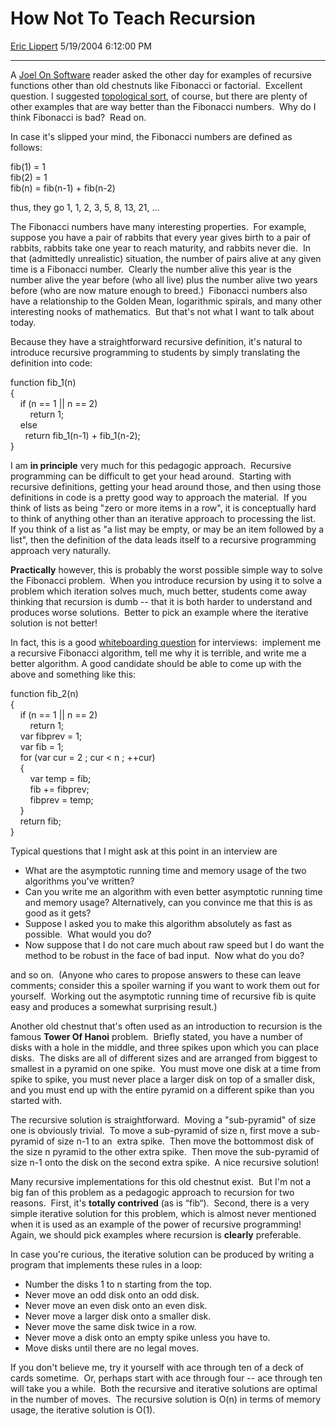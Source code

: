 <div id="page">

# How Not To Teach Recursion

[Eric Lippert](https://social.msdn.microsoft.com/profile/Eric%20Lippert) 5/19/2004 6:12:00 PM

-----

<div id="content">

<span>A [Joel On Software](http://www.joelonsoftware.com/ "http://www.joelonsoftware.com/") reader asked the other day for examples of recursive functions other than old chestnuts like Fibonacci or factorial.  Excellent question. I suggested [topological sort](http://blogs.msdn.com/ericlippert/archive/2004/03/16/90851.aspx "http://blogs.msdn.com/ericlippert/archive/2004/03/16/90851.aspx"), of course, but there are plenty of other examples that are way better than the Fibonacci numbers.  Why do I think Fibonacci is bad?  Read on. </span>

<span>In case it's slipped your mind, the Fibonacci numbers are defined as follows: </span>

<span>fib(1) = 1  
</span><span>fib(2) = 1  
</span><span>fib(n) = fib(n-1) + fib(n-2) </span>

<span>thus, they go 1, 1, 2, 3, 5, 8, 13, 21, … </span>

<span>The Fibonacci numbers have many interesting properties.  For example, suppose you have a pair of rabbits that every year gives birth to a pair of rabbits, rabbits take one year to reach maturity, and rabbits never die.  In that (admittedly unrealistic) situation, the number of pairs alive at any given time is a Fibonacci number.  Clearly the number alive this year is the number alive the year before (who all live) plus the number alive two years before (who are now mature enough to breed.)  Fibonacci numbers also have a relationship to the Golden Mean, logarithmic spirals, and many other interesting nooks of mathematics.  But that's not what I want to talk about today. </span>

<span>Because they have a straightforward recursive definition, it's natural to introduce recursive programming to students by simply translating the definition into code: </span>

<span>function fib\_1(n)  
</span><span>{  
</span><span>    if (n == 1 || n == 2)  
</span><span>        return 1;  
    </span><span>else  
</span><span>      return fib\_1(n-1) + fib\_1(n-2);  
</span><span>} </span>

<span>I am **in principle** very much for this pedagogic approach.  Recursive programming can be difficult to get your head around.  Starting with recursive definitions, getting your head around those, and then using those definitions in code is a pretty good way to approach the material.  If you think of lists as being "zero or more items in a row", it is conceptually hard to think of anything other than an iterative approach to processing the list.  If you think of a list as "a list may be empty, or may be an item followed by a list", then the definition of the data leads itself to a recursive programming approach very naturally. </span>

<span>**Practically** however, this is probably the worst possible simple way to solve the Fibonacci problem.  When you introduce recursion by using it to solve a problem which iteration solves much, much better, students come away thinking that recursion is dumb -- that it is both harder to understand and produces worse solutions.  Better to pick an example where the iterative solution is not better\! </span>

<span>In fact, this is a good [whiteboarding question](http://blogs.msdn.com/ericlippert/archive/2004/04/15/114094.aspx) for interviews:  implement me a recursive Fibonacci algorithm, tell me why it is terrible, and write me a better algorithm. A good candidate should be able to come up with the above and something like this: </span>

<span>function fib\_2(n)  
</span><span>{  
</span><span>    if (n == 1 || n == 2)  
</span><span>        return 1;  
</span><span>    var fibprev = 1;  
</span><span>    var fib = 1;  
</span><span>    for (var cur = 2 ; cur \< n ; ++cur)  
</span><span>    {  
</span><span>        var temp = fib;  
</span><span>        fib += fibprev;  
</span><span>        fibprev = temp;  
</span><span>    }  
</span><span>    return fib;  
</span><span>} </span>

<span>Typical questions that I might ask at this point in an interview are </span> <span></span>

  - <span>What are the asymptotic running time and memory usage of the two algorithms you've written?</span>
  - <span>Can you write me an algorithm with even better asymptotic running time and memory usage? Alternatively, can you convince me that this is as good as it gets?</span>
  - <span>Suppose I asked you to make this algorithm absolutely as fast as possible.  What would you do?</span>
  - <span>Now suppose that I do not care much about raw speed but I do want the method to be robust in the face of bad input.  Now what do you do?</span>

<span>and so on.  (Anyone who cares to propose answers to these can leave comments; consider this a spoiler warning if you want to work them out for yourself.  Working out the asymptotic running time of recursive fib is quite easy and produces a somewhat surprising result.)</span>

<span>Another old chestnut that's often used as an introduction to recursion is the famous **Tower Of Hanoi** problem.  Briefly stated, you have a number of disks with a hole in the middle, and three spikes upon which you can place disks.  The disks are all of different sizes and are arranged from biggest to smallest in a pyramid on one spike.  You must move one disk at a time from spike to spike, you must never place a larger disk on top of a smaller disk, and you must end up with the entire pyramid on a different spike than you started with.  </span>

<span>The recursive solution is straightforward.  Moving a "sub-pyramid" of size one is obviously trivial.  To move a sub-pyramid of size n, first move a sub-pyramid of size n-1 to an  extra spike.  Then move the bottommost disk of the size n pyramid to the other extra spike.  Then move the sub-pyramid of size n-1 onto the disk on the second extra spike.  A nice recursive solution\! </span>

<span>Many recursive implementations for this old chestnut exist.  But I'm not a big fan of this problem as a pedagogic approach to recursion for two reasons.  First, it's **totally contrived** (as is “fib“).  Second, there is a very simple iterative solution for this problem, which is almost never mentioned when it is used as an example of the power of recursive programming\!  Again, we should pick examples where recursion is **clearly** preferable. </span>

<span>In case you're curious, the iterative solution can be produced by writing a program that implements these rules in a loop: </span> <span></span>

  - <span>Number the disks 1 to n starting from the top.  </span>
  - <span>Never move an odd disk onto an odd disk.</span>
  - <span>Never move an even disk onto an even disk.</span>
  - <span>Never move a larger disk onto a smaller disk.</span>
  - <span>Never move the same disk twice in a row.</span>
  - <span>Never move a disk onto an empty spike unless you have to.  </span>
  - <span>Move disks until there are no legal moves.</span>

<span></span>

<span>If you don't believe me, try it yourself with ace through ten of a deck of cards sometime.  Or, perhaps start with ace through four -- ace through ten will take you a while.  Both the recursive and iterative solutions are optimal in the number of moves.  The recursive solution is O(n) in terms of memory usage, the iterative solution is O(1).</span>

</div>

</div>

